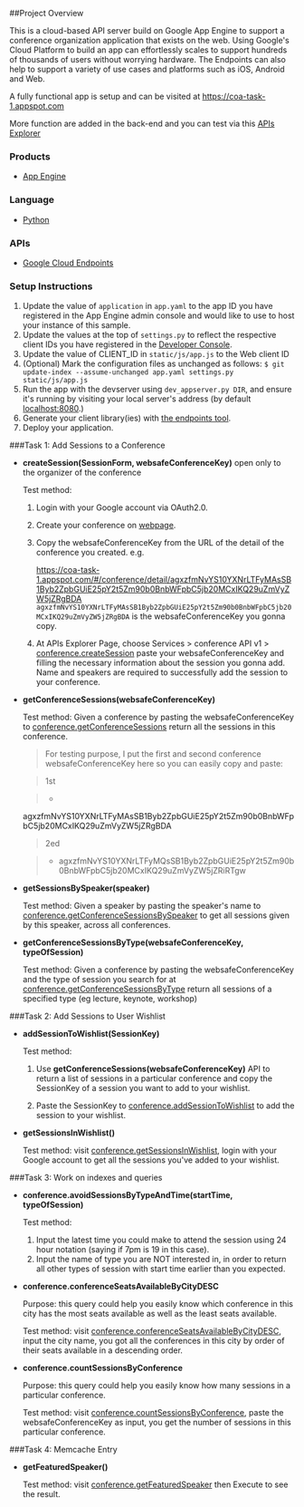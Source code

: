 ##Project Overview

This is a cloud-based API server build on Google App Engine to support a conference organization application that exists on the web. Using Google's Cloud Platform to build an app can effortlessly scales to support hundreds of thousands of users without worrying hardware. The Endpoints can also help to support a variety of use cases and platforms such as iOS, Android and Web.


A fully functional app is setup and can be visited at <https://coa-task-1.appspot.com>

More function are added in the back-end and you can test via this [APIs Explorer][7]

### Products
- [App Engine][1]

### Language
- [Python][2]

### APIs
- [Google Cloud Endpoints][3]

### Setup Instructions
1. Update the value of `application` in `app.yaml` to the app ID you
   have registered in the App Engine admin console and would like to use to host
   your instance of this sample.
1. Update the values at the top of `settings.py` to
   reflect the respective client IDs you have registered in the
   [Developer Console][4].
1. Update the value of CLIENT_ID in `static/js/app.js` to the Web client ID
1. (Optional) Mark the configuration files as unchanged as follows:
   `$ git update-index --assume-unchanged app.yaml settings.py static/js/app.js`
1. Run the app with the devserver using `dev_appserver.py DIR`, and ensure it's running by visiting
   your local server's address (by default [localhost:8080][5].)
1. Generate your client library(ies) with [the endpoints tool][6].
1. Deploy your application.



###Task 1: Add Sessions to a Conference

* **createSession(SessionForm, websafeConferenceKey)** ­­ open only to the organizer of the conference

	Test method:
	1. Login with your Google account via OAuth2.0.
	2. Create your conference on [webpage](https://coa-task-1.appspot.com/#/conference/create).
	3. Copy the websafeConferenceKey from the URL of the detail of the conference you created. e.g.
	
		<https://coa-task-1.appspot.com/#/conference/detail/agxzfmNvYS10YXNrLTFyMAsSB1Byb2ZpbGUiE25pY2t5Zm90b0BnbWFpbC5jb20MCxIKQ29uZmVyZW5jZRgBDA>
		`agxzfmNvYS10YXNrLTFyMAsSB1Byb2ZpbGUiE25pY2t5Zm90b0BnbWFpbC5jb20MCxIKQ29uZmVyZW5jZRgBDA` is the websafeConferenceKey you gonna copy.
	4. At APIs Explorer Page, choose Services > conference API v1 > [conference.createSession][8] paste your websafeConferenceKey and filling the necessary information about the session you gonna add. Name and speakers are required to successfully add the session to your conference.
	
	

* **getConferenceSessions(websafeConferenceKey)**
	
	Test method: Given a conference by pasting the websafeConferenceKey to [conference.getConferenceSessions][9] return all the sessions in this conference.
	
	>For testing purpose, I put the first and second conference websafeConferenceKey here so you can easily copy and paste:

	>1st
	
	>*	
	agxzfmNvYS10YXNrLTFyMAsSB1Byb2ZpbGUiE25pY2t5Zm90b0BnbWFpbC5jb20MCxIKQ29uZmVyZW5jZRgBDA
	
	>2ed
	
	>* agxzfmNvYS10YXNrLTFyMQsSB1Byb2ZpbGUiE25pY2t5Zm90b0BnbWFpbC5jb20MCxIKQ29uZmVyZW5jZRiRTgw
* **getSessionsBySpeaker(speaker)** 

	Test method: Given a speaker by pasting the speaker's name to [conference.getConferenceSessionsBySpeaker][10] to get all sessions given by this speaker, across all conferences.

* **getConferenceSessionsByType(websafeConferenceKey, typeOfSession)** 
	
	Test method: Given a conference by pasting the websafeConferenceKey and the type of session you search for at [conference.getConferenceSessionsByType][11] return all sessions of a specified type (eg lecture, keynote, workshop)

###Task 2: Add Sessions to User Wishlist

* **addSessionToWishlist(SessionKey)**
	
	Test method: 
	
	1. Use **getConferenceSessions(websafeConferenceKey)** API to return a list of sessions in a particular conference and copy the SessionKey of a session you want to add to your wishlist.
	
	2. Paste the SessionKey to [conference.addSessionToWishlist][12] to add the session to your wishlist.
	
* **getSessionsInWishlist()**
	
	Test method: visit [conference.getSessionsInWishlist][13], login with your Google account to get all the sessions you've added to your wishlist.

###Task 3: Work on indexes and queries

* **conference.avoidSessionsByTypeAndTime(startTime, typeOfSession)**

	Test method:
	1. Input the latest time you could make to attend the session using 24 hour notation (saying if 7pm is 19 in this case).
	2. Input the name of type you are NOT interested in, in order to return all other types of session with start time earlier than you expected.

* **conference.conferenceSeatsAvailableByCityDESC**

	Purpose: this query could help you easily know which conference in this city has the most seats available as well as the least seats available.
	
	Test method: visit [conference.conferenceSeatsAvailableByCityDESC][15], input the city name, you got all the conferences in this city by order of their seats available in a descending order.

* **conference.countSessionsByConference**

	Purpose: this query could help you easily know how many sessions in a particular conference.
	
	Test method: visit [conference.countSessionsByConference][16], paste the websafeConferenceKey as input, you get the number of sessions in this particular conference.
	
###Task 4: Memcache Entry

* **getFeaturedSpeaker()**

	Test method: visit [conference.getFeaturedSpeaker][14] then Execute to see the result.
	



[1]: https://developers.google.com/appengine
[2]: http://python.org
[3]: https://developers.google.com/appengine/docs/python/endpoints/
[4]: https://console.developers.google.com/
[5]: https://localhost:8080/
[6]: https://developers.google.com/appengine/docs/python/endpoints/endpoints_tool
[7]: https://apis-explorer.appspot.com/apis-explorer/?base=https://coa-task-1.appspot.com/_ah/api#p/
[8]: https://apis-explorer.appspot.com/apis-explorer/?base=https://coa-task-1.appspot.com/_ah/api#p/conference/v1/conference.createSession
[9]: https://apis-explorer.appspot.com/apis-explorer/?base=https://coa-task-1.appspot.com/_ah/api#p/conference/v1/conference.getConferenceSessions
[10]: https://apis-explorer.appspot.com/apis-explorer/?base=https://coa-task-1.appspot.com/_ah/api#p/conference/v1/conference.getConferenceSessionsBySpeaker
[11]: https://apis-explorer.appspot.com/apis-explorer/?base=https://coa-task-1.appspot.com/_ah/api#p/conference/v1/conference.getConferenceSessionsByType
[12]: https://apis-explorer.appspot.com/apis-explorer/?base=https://coa-task-1.appspot.com/_ah/api#p/conference/v1/conference.addSessionToWishlist
[13]: https://apis-explorer.appspot.com/apis-explorer/?base=https://coa-task-1.appspot.com/_ah/api#p/conference/v1/conference.getSessionsInWishlist
[14]: https://apis-explorer.appspot.com/apis-explorer/?base=https://coa-task-1.appspot.com/_ah/api#p/conference/v1/conference.getFeaturedSpeaker
[15]: https://apis-explorer.appspot.com/apis-explorer/?base=https://coa-task-1.appspot.com/_ah/api#p/conference/v1/conference.conferenceSeatsAvailableByCityDESC
[16]: https://apis-explorer.appspot.com/apis-explorer/?base=https://coa-task-1.appspot.com/_ah/api#p/conference/v1/conference.countSessionsByConference
